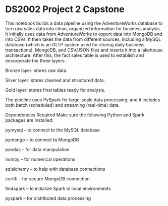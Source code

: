 # DS2002 Project 2 Capstone

This notebook builds a data pipeline using the AdventureWorks database to turn raw sales data into clean, organized information for business analysis. It initially uses data from AdventureWorks to export data into MongoDB and into CSVs. It then takes the data from different sources, including a MySQL database (which is an OLTP system used for storing daily business transactions), MongoDB, and CSV/JSON files and inserts it into a lakehouse architecture. After this, the fact sales table is used to establish and encorperate the three layers: 

Bronze layer: stores raw data.

Silver layer: stores cleaned and structured data.

Gold layer: stores final tables ready for analysis.

The pipeline uses PySpark for large-scale data processing, and it includes both batch (scheduled) and streaming (real-time) data.

Dependencies Required
Make sure the following Python and Spark packages are installed:

pymysql – to connect to the MySQL database

pymongo – to connect to MongoDB

pandas – for data manipulation

numpy – for numerical operations

sqlalchemy – to help with database connections

certifi – for secure MongoDB connection

findspark – to initialize Spark in local environments

pyspark – for distributed data processing
